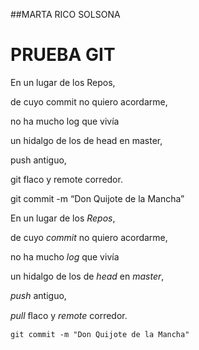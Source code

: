 ﻿﻿﻿##MARTA RICO SOLSONA# PRUEBA GITEn un lugar de los Repos, de cuyo commit no quiero acordarme, no ha mucho log que vivía un hidalgo de los de head en master, push antiguo, git flaco y remote corredor. git commit -m “Don Quijote de la Mancha”<p>En un lugar de los <em>Repos</em>,</p><p>de cuyo <em>commit</em> no quiero acordarme,</p><p>no ha mucho <em>log</em> que vivía</p><p>un hidalgo de los de <em>head</em> en <em>master</em>,</p><p><em>push</em> antiguo,</p><p><em>pull</em> ﬂaco y <em>remote</em> corredor.</p><p><code>git commit -m &quot;Don Quijote de la Mancha&quot;</code> </p>